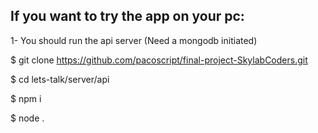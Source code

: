 ## If you want to try the app on your pc:

1- You should run the api server (Need a mongodb initiated)

$ git clone https://github.com/pacoscript/final-project-SkylabCoders.git

$ cd lets-talk/server/api

$ npm i

$ node . 